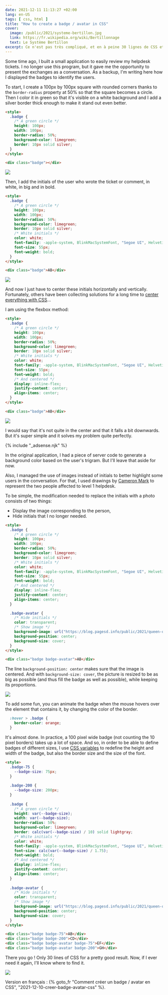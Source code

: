 ```yaml
---
date: 2021-12-11 11:13:27 +02:00
lang: en-US
tags: [ css, html ]
title: "How to create a badge / avatar in CSS"
cover:
  image: /public/2021/systeme-bertillon.jpg
  link: https://fr.wikipedia.org/wiki/Bertillonnage
  text: Le Système Bertillon
excerpt: Ce n'est pas très compliqué, et en à peine 30 lignes de CSS et une pincée de flexbox on peut afficher des badges ou des avatars très corrects.
---
```


Some time ago, I built a small application to easily review my helpdesk tickets. I no longer use this program, but it gave me the opportunity to present the exchanges as a conversation. As a backup, I'm writing here how I displayed the badges to identify the users.

To start, I create a 100px by 100px square with rounded corners thanks to the `border-radius` property at 50% so that the square becomes a circle. Then I color it in green so that it's visible on a white background and I add a silver border thick enough to make it stand out even better.

```html
<style>
  .badge {
    /* A green circle */
    height: 100px;
    width: 100px;
    border-radius: 50%;
    background-color: limegreen;
    border: 10px solid silver;
  }
</style>

<div class="badge"></div>
```

![](/public/2021/badge-01.png)

Then, I add the initials of the user who wrote the ticket or comment, in white, in big and in bold.

```html
<style>
  .badge {
    /* A green circle */
    height: 100px;
    width: 100px;
    border-radius: 50%;
    background-color: limegreen;
    border: 10px solid silver;
    /* White initials */
    color: white;
    font-family: -apple-system, BlinkMacSystemFont, "Segoe UI", Helvetica, Arial, sans-serif;
    font-size: 55px;
    font-weight: bold;
  }
</style>

<div class="badge">AB</div>
```

![](/public/2021/badge-02.png)

And now I just have to center these initials horizontally and vertically. Fortunately, others have been collecting solutions for a long time to [center everything with CSS](https://css-tricks.com/centering-css-complete-guide/)...

I am using the flexbox method:

```html
<style>
  .badge {
    /* A green circle */
    height: 100px;
    width: 100px;
    border-radius: 50%;
    background-color: limegreen;
    border: 10px solid silver;
    /* White initials */
    color: white;
    font-family: -apple-system, BlinkMacSystemFont, "Segoe UI", Helvetica, Arial, sans-serif;
    font-size: 55px;
    font-weight: bold;
    /* And centered */
    display: inline-flex;
    justify-content: center;
    align-items: center;
  }
</style>

<div class="badge">AB</div>
```

![](/public/2021/badge-03.png)

I would say that it's not quite in the center and that it falls a bit downwards. But it's super simple and it solves my problem quite perfectly.

{% include "_adsense.njk" %}

In the original application, I had a piece of server code to generate a background color based on the user's trigram. But I'll leave that aside for now.

Also, I managed the use of images instead of initials to better highlight some users in the conversation. For that, I used drawings by [Cameron Mark](https://www.instagram.com/cameronmarkart/) to represent the two people affected to level 1 helpdesk.

To be simple, the modification needed to replace the initials with a photo consists of two things:

* Display the image corresponding to the person,
* Hide initials that I no longer needed.

```html
<style>
  .badge {
    /* A green circle */
    height: 100px;
    width: 100px;
    border-radius: 50%;
    background-color: limegreen;
    border: 10px solid silver;
    /* White initials */
    color: white;
    font-family: -apple-system, BlinkMacSystemFont, "Segoe UI", Helvetica, Arial, sans-serif;
    font-size: 55px;
    font-weight: bold;
    /* And centered */
    display: inline-flex;
    justify-content: center;
    align-items: center;
  }

  .badge-avatar {
    /* Hide initials */
    color: transparent;
    /* Show image */
    background-image: url("https://blog.pagesd.info/public/2021/queen-of-hearts.png");
    background-position: center;
    background-size: cover;
  }
</style>

<div class="badge badge-avatar">AB</div>
```

The line `background-position: center` makes sure that the image is centered. And with `background-size: cover`, the picture is resized to be as big as possible (and thus fill the badge as well as possible), while keeping its proportions.

![](/public/2021/badge-04.png)

To add some fun, you can animate the badge when the mouse hovers over the element that contains it, by changing the color of the border.

```css
  :hover > .badge {
    border-color: orange;
  }
```

It's almost done. In practice, a 100 pixel wide badge (not counting the 10 pixel borders) takes up a lot of space. And so, in order to be able to define badges of different sizes, I use [CSS variables](https://developer.mozilla.org/en-US/docs/Web/CSS/Using_CSS_custom_properties) to redefine the height and width of the badge, but also the border size and the size of the font.

```html
<style>
  .badge-75 {
    --badge-size: 75px;
  }
  
  .badge-200 {
    --badge-size: 200px;
  }
  
  .badge {
    /* A green circle */
    height: var(--badge-size);
    width: var(--badge-size);
    border-radius: 50%;
    background-color: limegreen;
    border: calc(var(--badge-size) / 10) solid lightgray;
    /* White initials */
    color: white;
    font-family: -apple-system, BlinkMacSystemFont, "Segoe UI", Helvetica, Arial, sans-serif;
    font-size: calc(var(--badge-size) / 1.75);
    font-weight: bold;
    /* And centered */
    display: inline-flex;
    justify-content: center;
    align-items: center;
  }
  
  .badge-avatar {
    /* Hide initials */
    color: transparent;
    /* Show image */
    background-image: url("https://blog.pagesd.info/public/2021/queen-of-hearts.png");
    background-position: center;
    background-size: cover;
  }
</style>

<div class="badge badge-75">AB</div>
<div class="badge badge-200">CD</div>
<div class="badge badge-avatar badge-75">EF</div>
<div class="badge badge-avatar badge-200">GH</div>
```

There you go ! Only 30 lines of CSS for a pretty good result. Now, if I ever need it again, I'll know where to find it.

![](/public/2021/badge-05.png)

<div class="encart">

Version en français : {% goto_fr "Comment créer un badge / avatar en CSS", "2021-12-10-creer-badge-avatar-css" %}.

</div>
